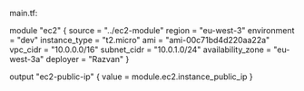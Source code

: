 main.tf:

module "ec2" {
  source = "../ec2-module"
  region           = "eu-west-3"
  environment      = "dev"
  instance_type    = "t2.micro"
  ami              = "ami-00c71bd4d220aa22a"
  vpc_cidr         = "10.0.0.0/16"
  subnet_cidr      = "10.0.1.0/24"
  availability_zone = "eu-west-3a"
  deployer          = "Razvan"
}

output "ec2-public-ip" {
  value = module.ec2.instance_public_ip
}
